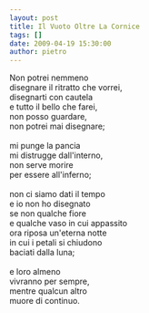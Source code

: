 ```yaml
---
layout: post
title: Il Vuoto Oltre La Cornice
tags: []
date: 2009-04-19 15:30:00
author: pietro
---
```

Non potrei nemmeno<br/>disegnare il ritratto che vorrei,<br/>disegnarti con cautela<br/>e tutto il bello che farei,<br/>non posso guardare,<br/>non potrei mai disegnare;<br/><br/>mi punge la pancia<br/>mi distrugge dall'interno,<br/>non serve morire<br/>per essere all'inferno;<br/><br/>non ci siamo dati il tempo<br/>e io non ho disegnato<br/>se non qualche fiore<br/>e qualche vaso in cui appassito<br/>ora riposa un'eterna notte<br/>in cui i petali si chiudono<br/>baciati dalla luna;<br/><br/>e loro almeno<br/>vivranno per sempre,<br/>mentre qualcun altro<br/>muore di continuo.
